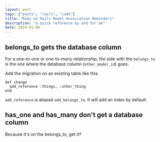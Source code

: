 ```yaml
---
layout: post
tags: ["posts", "rails", "code"]
title: "Ruby on Rails Model Association Reminders"
description: "a quick reference by and for me"
date: 2024-01-08
---
```


## belongs_to gets the database column
For a one-to-one or one-to-many relationship, the side with the `belongs_to` is the one where the database column (`other_model_id`) goes. 

Add the migration on an existing table like this:
```
def change
  add_reference :things, :other_thing
end
```
`add_reference` is aliased `add_belongs_to`. It will add an index by default. 

## has_one and has_many don't get a database column
Because it's on the belongs_to, get it?



